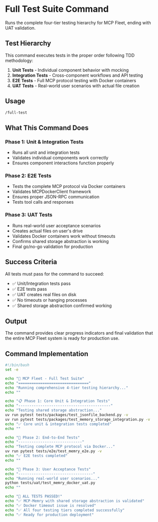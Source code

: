 # Full Test Suite Command

Runs the complete four-tier testing hierarchy for MCP Fleet, ending with UAT validation.

## Test Hierarchy

This command executes tests in the proper order following TDD methodology:

1. **Unit Tests** - Individual component behavior with mocking
2. **Integration Tests** - Cross-component workflows and API testing  
3. **E2E Tests** - Full MCP protocol testing with Docker containers
4. **UAT Tests** - Real-world user scenarios with actual file creation

## Usage

```bash
/full-test
```

## What This Command Does

### Phase 1: Unit & Integration Tests
- Runs all unit and integration tests
- Validates individual components work correctly
- Ensures component interactions function properly

### Phase 2: E2E Tests  
- Tests the complete MCP protocol via Docker containers
- Validates MCPDockerClient framework
- Ensures proper JSON-RPC communication
- Tests tool calls and responses

### Phase 3: UAT Tests
- Runs real-world user acceptance scenarios
- Creates actual files on user's drive
- Validates Docker containers work without timeouts
- Confirms shared storage abstraction is working
- Final go/no-go validation for production

## Success Criteria

All tests must pass for the command to succeed:
- ✅ Unit/Integration tests pass
- ✅ E2E tests pass  
- ✅ UAT creates real files on disk
- ✅ No timeouts or hanging processes
- ✅ Shared storage abstraction confirmed working

## Output

The command provides clear progress indicators and final validation that the entire MCP Fleet system is ready for production use.

## Command Implementation

```bash
#!/bin/bash
set -e

echo "🧪 MCP Fleet - Full Test Suite"
echo "================================"
echo "Running comprehensive 4-tier testing hierarchy..."
echo ""

echo "📋 Phase 1: Core Unit & Integration Tests"
echo "------------------------------------------"
echo "Testing shared storage abstraction..."
uv run pytest tests/packages/test_jsonfile_backend.py -v
uv run pytest tests/packages/test_memory_storage_integration.py -v
echo "✅ Core unit & integration tests completed"
echo ""

echo "🔗 Phase 2: End-to-End Tests"  
echo "-----------------------------"
echo "Testing complete MCP protocol via Docker..."
uv run pytest tests/e2e/test_memry_e2e.py -v
echo "✅ E2E tests completed"
echo ""

echo "🎯 Phase 3: User Acceptance Tests"
echo "----------------------------------"
echo "Running real-world user scenarios..."
python tests/uat/test_memry_docker_uat.py
echo ""

echo "🎉 ALL TESTS PASSED!"
echo "✅ MCP-Memry with shared storage abstraction is validated"
echo "✅ Docker timeout issue is resolved"
echo "✅ All four testing tiers completed successfully"
echo "✅ Ready for production deployment"
```
